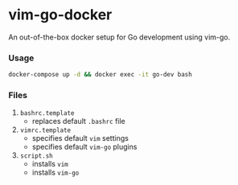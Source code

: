 # vim-go-docker
An out-of-the-box docker setup for Go development using vim-go.

### Usage
```bash
docker-compose up -d && docker exec -it go-dev bash
```

### Files
1. `bashrc.template`
   * replaces default `.bashrc` file
1. `vimrc.template`
   * specifies default `vim` settings
   * specifies default `vim-go` plugins
1. `script.sh`
   * installs `vim`
   * installs `vim-go`
